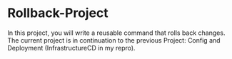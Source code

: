 # Rollback-Project
In this project, you will write a reusable command that rolls back changes. The current project is in continuation to the previous Project: Config and Deployment (InfrastructureCD in my repro).
